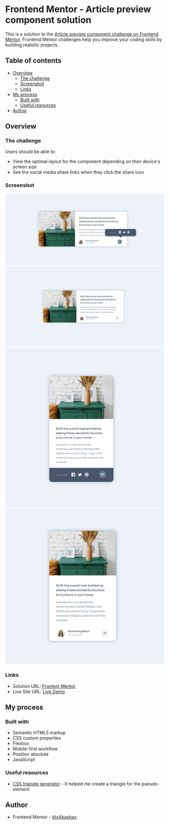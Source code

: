 # Frontend Mentor - Article preview component solution

This is a solution to the [Article preview component challenge on Frontend Mentor](https://www.frontendmentor.io/challenges/article-preview-component-dYBN_pYFT). Frontend Mentor challenges help you improve your coding skills by building realistic projects. 

## Table of contents

- [Overview](#overview)
  - [The challenge](#the-challenge)
  - [Screenshot](#screenshot)
  - [Links](#links)
- [My process](#my-process)
  - [Built with](#built-with)
  - [Useful resources](#useful-resources)
- [Author](#author)

## Overview

### The challenge

Users should be able to:

- View the optimal layout for the component depending on their device's screen size
- See the social media share links when they click the share icon

### Screenshot

![](./desktop.png) ![](./desktop2.png)
![](./mobile1.png) ![](./mobile2.png)

### Links

- Solution URL: [Frontent Mentor](https://your-solution-url.com)
- Live Site URL: [Live Demo](https://your-live-site-url.com)

## My process

### Built with

- Semantic HTML5 markup
- CSS custom properties
- Flexbox
- Mobile-first workflow
- Position absolute
- JavaScript


### Useful resources

- [CSS triangle generator](http://apps.eky.hk/css-triangle-generator/) - It helped me create a triangle for the pseudo-element

## Author

- Frontend Mentor - [@xAkashax](https://www.frontendmentor.io/profile/xAkashax)
